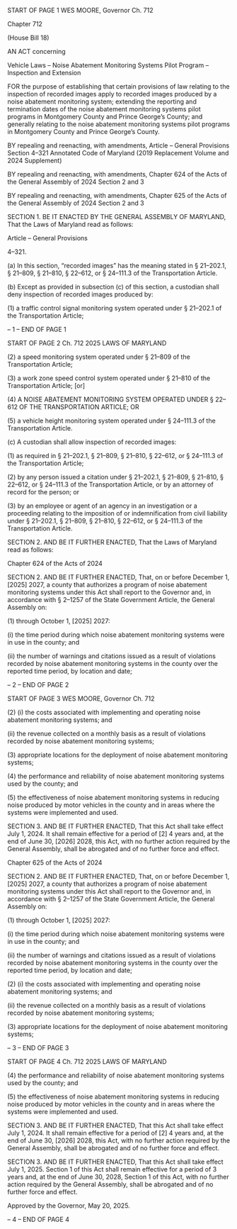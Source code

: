 START OF PAGE 1
WES MOORE, Governor Ch. 712

Chapter 712

(House Bill 18)

AN ACT concerning

Vehicle Laws – Noise Abatement Monitoring Systems Pilot Program –
Inspection and Extension

FOR the purpose of establishing that certain provisions of law relating to the inspection of
recorded images apply to recorded images produced by a noise abatement monitoring
system; extending the reporting and termination dates of the noise abatement
monitoring systems pilot programs in Montgomery County and Prince George’s
County; and generally relating to the noise abatement monitoring systems pilot
programs in Montgomery County and Prince George’s County.

BY repealing and reenacting, with amendments,
Article – General Provisions
Section 4–321
Annotated Code of Maryland
(2019 Replacement Volume and 2024 Supplement)

BY repealing and reenacting, with amendments,
Chapter 624 of the Acts of the General Assembly of 2024
Section 2 and 3

BY repealing and reenacting, with amendments,
Chapter 625 of the Acts of the General Assembly of 2024
Section 2 and 3

SECTION 1. BE IT ENACTED BY THE GENERAL ASSEMBLY OF MARYLAND,
That the Laws of Maryland read as follows:

Article – General Provisions

4–321.

(a) In this section, “recorded images” has the meaning stated in § 21–202.1, §
21–809, § 21–810, § 22–612, or § 24–111.3 of the Transportation Article.

(b) Except as provided in subsection (c) of this section, a custodian shall deny
inspection of recorded images produced by:

(1) a traffic control signal monitoring system operated under § 21–202.1 of
the Transportation Article;

– 1 –
END OF PAGE 1

START OF PAGE 2
Ch. 712 2025 LAWS OF MARYLAND

(2) a speed monitoring system operated under § 21–809 of the
Transportation Article;

(3) a work zone speed control system operated under § 21–810 of the
Transportation Article; [or]

(4) A NOISE ABATEMENT MONITORING SYSTEM OPERATED UNDER §
22–612 OF THE TRANSPORTATION ARTICLE; OR

(5) a vehicle height monitoring system operated under § 24–111.3 of the
Transportation Article.

(c) A custodian shall allow inspection of recorded images:

(1) as required in § 21–202.1, § 21–809, § 21–810, § 22–612, or § 24–111.3
of the Transportation Article;

(2) by any person issued a citation under § 21–202.1, § 21–809, § 21–810, §
22–612, or § 24–111.3 of the Transportation Article, or by an attorney of record for the
person; or

(3) by an employee or agent of an agency in an investigation or a proceeding
relating to the imposition of or indemnification from civil liability under § 21–202.1, §
21–809, § 21–810, § 22–612, or § 24–111.3 of the Transportation Article.

SECTION 2. AND BE IT FURTHER ENACTED, That the Laws of Maryland read
as follows:

Chapter 624 of the Acts of 2024

SECTION 2. AND BE IT FURTHER ENACTED, That, on or before December 1,
[2025] 2027, a county that authorizes a program of noise abatement monitoring systems
under this Act shall report to the Governor and, in accordance with § 2–1257 of the State
Government Article, the General Assembly on:

(1) through October 1, [2025] 2027:

(i) the time period during which noise abatement monitoring
systems were in use in the county; and

(ii) the number of warnings and citations issued as a result of
violations recorded by noise abatement monitoring systems in the county over the reported
time period, by location and date;

– 2 –
END OF PAGE 2

START OF PAGE 3
WES MOORE, Governor Ch. 712

(2) (i) the costs associated with implementing and operating noise
abatement monitoring systems; and

(ii) the revenue collected on a monthly basis as a result of violations
recorded by noise abatement monitoring systems;

(3) appropriate locations for the deployment of noise abatement monitoring
systems;

(4) the performance and reliability of noise abatement monitoring systems
used by the county; and

(5) the effectiveness of noise abatement monitoring systems in reducing
noise produced by motor vehicles in the county and in areas where the systems were
implemented and used.

SECTION 3. AND BE IT FURTHER ENACTED, That this Act shall take effect July
1, 2024. It shall remain effective for a period of [2] 4 years and, at the end of June 30,
[2026] 2028, this Act, with no further action required by the General Assembly, shall be
abrogated and of no further force and effect.

Chapter 625 of the Acts of 2024

SECTION 2. AND BE IT FURTHER ENACTED, That, on or before December 1,
[2025] 2027, a county that authorizes a program of noise abatement monitoring systems
under this Act shall report to the Governor and, in accordance with § 2–1257 of the State
Government Article, the General Assembly on:

(1) through October 1, [2025] 2027:

(i) the time period during which noise abatement monitoring
systems were in use in the county; and

(ii) the number of warnings and citations issued as a result of
violations recorded by noise abatement monitoring systems in the county over the reported
time period, by location and date;

(2) (i) the costs associated with implementing and operating noise
abatement monitoring systems; and

(ii) the revenue collected on a monthly basis as a result of violations
recorded by noise abatement monitoring systems;

(3) appropriate locations for the deployment of noise abatement monitoring
systems;

– 3 –
END OF PAGE 3

START OF PAGE 4
Ch. 712 2025 LAWS OF MARYLAND

(4) the performance and reliability of noise abatement monitoring systems
used by the county; and

(5) the effectiveness of noise abatement monitoring systems in reducing
noise produced by motor vehicles in the county and in areas where the systems were
implemented and used.

SECTION 3. AND BE IT FURTHER ENACTED, That this Act shall take effect July
1, 2024. It shall remain effective for a period of [2] 4 years and, at the end of June 30,
[2026] 2028, this Act, with no further action required by the General Assembly, shall be
abrogated and of no further force and effect.

SECTION 3. AND BE IT FURTHER ENACTED, That this Act shall take effect July
1, 2025. Section 1 of this Act shall remain effective for a period of 3 years and, at the end of
June 30, 2028, Section 1 of this Act, with no further action required by the General
Assembly, shall be abrogated and of no further force and effect.

Approved by the Governor, May 20, 2025.

– 4 –
END OF PAGE 4